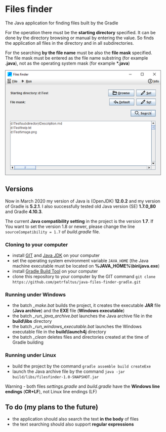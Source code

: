 # Files finder
The Java application for finding files built by the Gradle

For the operation there must be the **starting directory** specified. It can be done by the directory browsing or manual by entering the value. So finds the application all files in the directory and in all subdirectories.

For the searching **by the file name** must be also the **file mask** specified. The file mask must be entered as the file name substring (for example **.java**), not as the operating system mask (for example **\*.java**)

![Application screenshot](application.screenshot.png)

## Versions
Now in March 2020 my version of Java is (OpenJDK) **12.0.2** and my version of Gradle is **5.2.1**. I also successfully tested old Java version (SE) **1.7.0_80** and Gradle **4.10.3**.

The current **Java compatibility setting** in the project is the version **1.7**. If You want to set the version 1.8 or newer, please change the line `sourceCompatibility = 1.7` of *build.gradle* file.

### Cloning to your computer
- install [GIT] and [Java JDK] on your computer
- set the operating system environment variable `JAVA_HOME` (the Java machine executable must be located on **%JAVA_HOME%\bin\java.exe**)
- install [Gradle Build Tool] on your computer
- clone this repository to your computer by the GIT command `git clone https://github.com/petrfaltus/java-files-finder-gradle.git`

### Running under Windows
- the batch *_make.bat* builds the project, it creates the executable **JAR** file (**Java archive**) and the **EXE** file (**Windows executable**)
- the batch *_run_java_archive.bat* launches the Java archive file in the **build\libs** directory
- the batch *_run_windows_executable.bat* launches the Windows executable file in the **build\launch4j** directory
- the batch *_clean* deletes files and directories created at the time of Gradle building

### Running under Linux
- build the project by the command `gradle assemble build createExe`
- launch the Java archive file by the command `java -jar build/libs/filesfinder-1.0-SNAPSHOT.jar`

Warning - both files *settings.gradle* and *build.gradle* have the **Windows line endings** (**CR+LF**), not Linux line endings (LF)

## To do (my plans to the future)
- the application should also search the text **in the body** of files
- the text searching should also support **regular expressions**


[GIT]: <https://git-scm.com/>
[Java JDK]: <https://www.oracle.com/java/technologies/javase-downloads.html>
[Gradle Build Tool]: <https://gradle.org/>
